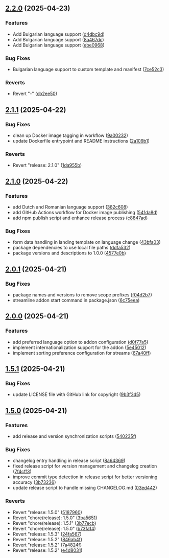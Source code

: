 ## [2.2.0](https://github.com/panteLx/easynews-plus-plus/compare/v2.1.1...v2.2.0) (2025-04-23)

### Features

* Add Bulgarian language support ([d4dbc9d](https://github.com/panteLx/easynews-plus-plus/commit/d4dbc9db1a5e80d05ed1a639ae3f81ef7f153f32))
* Add Bulgarian language support ([8a467dc](https://github.com/panteLx/easynews-plus-plus/commit/8a467dcd1711ef5524fff3c4eab66aad20d12999))
* Add Bulgarian language support ([ebe0968](https://github.com/panteLx/easynews-plus-plus/commit/ebe0968b24789d9debb231a19c492d9f275601c5))

### Bug Fixes

* Bulgarian language support to custom template and manifest ([7ce52c3](https://github.com/panteLx/easynews-plus-plus/commit/7ce52c3f7c3ae9e6b41b5bf14cc032f5ebe53935))

### Reverts

* Revert "-" ([cb2ee50](https://github.com/panteLx/easynews-plus-plus/commit/cb2ee50531949bacf0910fcf2f375dd883d3b32b))
## [2.1.1](https://github.com/panteLx/easynews-plus-plus/compare/v2.1.0...v2.1.1) (2025-04-22)

### Bug Fixes

* clean up Docker image tagging in workflow ([9a00232](https://github.com/panteLx/easynews-plus-plus/commit/9a0023292e2b684feede139c69e5cd0f92f62b3a))
* update Dockerfile entrypoint and README instructions ([2a109b1](https://github.com/panteLx/easynews-plus-plus/commit/2a109b1584f7b5b48787ddf3c8c37add0765f157))

### Reverts

* Revert "release: 2.1.0" ([1da955b](https://github.com/panteLx/easynews-plus-plus/commit/1da955b9b7107f04a0efe7f7f3974ed6f2a929be))
## [2.1.0](https://github.com/panteLx/easynews-plus-plus/compare/v2.0.1...v2.1.0) (2025-04-22)

### Features

* add Dutch and Romanian language support ([382c608](https://github.com/panteLx/easynews-plus-plus/commit/382c6085efc4fa3d86cf133e3aa21ba2364d9139))
* add GitHub Actions workflow for Docker image publishing ([541da8d](https://github.com/panteLx/easynews-plus-plus/commit/541da8da5243298c2cd7138f0a98a00218db88c4))
* add npm publish script and enhance release process ([c8847ad](https://github.com/panteLx/easynews-plus-plus/commit/c8847ad5eef9f0a57ae21194a774eff43f5a9111))

### Bug Fixes

* form data handling in landing template on language change ([43bfa03](https://github.com/panteLx/easynews-plus-plus/commit/43bfa03337e3ee350c86cd44fd1ec3ba6c867086))
* package dependencies to use local file paths ([ddfa532](https://github.com/panteLx/easynews-plus-plus/commit/ddfa53233e3d688c54ef77d62aec604bd3be519b))
* package versions and descriptions to 1.0.0 ([4577e0b](https://github.com/panteLx/easynews-plus-plus/commit/4577e0bb6e0f70995ed92cbbf940c561396ac927))
## [2.0.1](https://github.com/panteLx/easynews-plus-plus/compare/v2.0.0...v2.0.1) (2025-04-21)

### Bug Fixes

* package names and versions to remove scope prefixes ([f04d2b7](https://github.com/panteLx/easynews-plus-plus/commit/f04d2b7b56032ed923949ff27d2db3105287db6f))
* streamline addon start command in package.json ([6c75eea](https://github.com/panteLx/easynews-plus-plus/commit/6c75eeafebff3e9fbda6831162f16a5b4fbd9e13))
## [2.0.0](https://github.com/panteLx/easynews-plus-plus/compare/v1.5.1...v2.0.0) (2025-04-21)

### Features

* add preferred language option to addon configuration ([d0f77a5](https://github.com/panteLx/easynews-plus-plus/commit/d0f77a5af5a940dacb5ea1cef5239e79e89b9ed6))
* implement internationalization support for the addon ([5e45012](https://github.com/panteLx/easynews-plus-plus/commit/5e450122cedec97130a63d79fb791cfe5070f3d9))
* implement sorting preference configuration for streams ([67a40ff](https://github.com/panteLx/easynews-plus-plus/commit/67a40ffb436db6eccb9a8a2a6d119bc5d9ae9f62))
## [1.5.1](https://github.com/panteLx/easynews-plus-plus/compare/v1.5.0...v1.5.1) (2025-04-21)

### Bug Fixes

* update LICENSE file with GitHub link for copyright ([9b3f3d5](https://github.com/panteLx/easynews-plus-plus/commit/9b3f3d5d396f695d6fbc3c607a7d2e6618f2174c))
## [1.5.0](https://github.com/panteLx/easynews-plus-plus/compare/v1.4.0...v1.5.0) (2025-04-21)

### Features

* add release and version synchronization scripts ([540235f](https://github.com/panteLx/easynews-plus-plus/commit/540235f5f172c93a4446952317140766146192b2))

### Bug Fixes

* changelog entry handling in release script ([8a64369](https://github.com/panteLx/easynews-plus-plus/commit/8a643693694a7f4bbf21a3e0c35456de2c27e4ed))
* fixed release script for version management and changelog creation ([7f4cff3](https://github.com/panteLx/easynews-plus-plus/commit/7f4cff3080a1f181fdd2bd0200f16c0ea3ac8ca5))
* improve commit type detection in release script for better versioning accuracy ([3b73236](https://github.com/panteLx/easynews-plus-plus/commit/3b7323658a9711cada05856952d5ca7c205e0d09))
* update release script to handle missing CHANGELOG.md ([03ed442](https://github.com/panteLx/easynews-plus-plus/commit/03ed442b6109cc53a51dc71f4f356998340878bc))

### Reverts

* Revert "release: 1.5.0" ([5187960](https://github.com/panteLx/easynews-plus-plus/commit/5187960e327569323d51bf79e02a306121d6163b))
* Revert "chore(release): 1.5.0" ([3ba5651](https://github.com/panteLx/easynews-plus-plus/commit/3ba565139b9206aa43971f2ffb6720165f69300f))
* Revert "chore(release): 1.5.1" ([3b77ecb](https://github.com/panteLx/easynews-plus-plus/commit/3b77ecb22fe901e31324d15a60ca88b371f8979b))
* Revert "chore(release): 1.5.0" ([b73fa14](https://github.com/panteLx/easynews-plus-plus/commit/b73fa14eb345ad538919fb643aa266626aec711f))
* Revert "release: 1.5.3" ([24fa567](https://github.com/panteLx/easynews-plus-plus/commit/24fa567785770913930da546306305e466164e0f))
* Revert "release: 1.5.2" ([846ab4f](https://github.com/panteLx/easynews-plus-plus/commit/846ab4ff0d8b95d335a68a3c98d78c04e7192d95))
* Revert "release: 1.5.2" ([7a4824f](https://github.com/panteLx/easynews-plus-plus/commit/7a4824f17bda7b1581a491b5994db5a58387d088))
* Revert "release: 1.5.2" ([e4d8031](https://github.com/panteLx/easynews-plus-plus/commit/e4d8031e8d5d97151325cac3f206e934d2cb900f))
